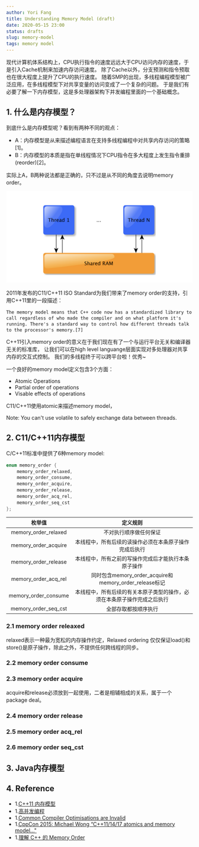 ```yaml
---
author: Yori Fang
title: Understanding Memory Model (draft)
date: 2020-05-15 23:00
status: drafts
slug: memory-model
tags: memory model
---
```


现代计算机体系结构上，CPU执行指令的速度远远大于CPU访问内存的速度，于是引入Cache机制来加速内存访问速度。
除了Cache以外，分支预测和指令预取也在很大程度上提升了CPU的执行速度。
随着SMP的出现，多线程编程模型被广泛应用，在多线程模型下对共享变量的访问变成了一个复杂的问题。
于是我们有必要了解一下内存模型，这是多处理器架构下并发编程里面的一个基础概念。

## 1. 什么是内存模型？

到底什么是内存模型呢？看到有两种不同的观点：

* A：内存模型是从来描述编程语言在支持多线程编程中对共享内存访问的策略[1]。
* B：内存模型的本质是指在单线程情况下CPU指令在多大程度上发生指令重排(reorder)[2]。

实际上A，B两种说法都是正确的，只不过是从不同的角度去说明memory order。

![memory model](../images/memory-model.png)

2011年发布的C11/C++11 ISO Standard为我们带来了memory order的支持，引用C++11里的一段描述：
```
The memory model means that C++ code now has a standardized library to call regardless of who made the compiler and on what platform it's running. There's a standard way to control how different threads talk to the processor's memory.[7]
```
C++11引入memory order的意义在于我们现在有了一个与运行平台无关和编译器无关的标准库，
让我们可以在high level languange层面实现对多处理器对共享内存的交互式控制。
我们的多线程终于可以跨平台啦！优秀~

一个良好的memory model定义包含3个方面：

* Atomic Operations
* Partial order of operations
* Visable effects of operations

C11/C++11使用atomic来描述memory model，

Note: You can't use volatile to safely exchange data between threads.

## 2. C11/C++11内存模型

C/C++11标准中提供了6种memory model:
```c++
enum memory_order {
    memory_order_relaxed,
    memory_order_consume,
    memory_order_acquire,
    memory_order_release,
    memory_order_acq_rel,
    memory_order_seq_cst
};
```

枚举值                |         定义规则   |
:-:                  |         :-:       | 
memory_order_relaxed | 不对执行顺序做任何保证 |
memory_order_acquire | 本线程中，所有后续的读操作必须在本条原子操作完成后执行 |
memory_order_release | 本线程中，所有之前的写操作完成后才能执行本条原子操作 |
memory_order_acq_rel | 同时包含memory_order_acquire和memory_order_release标记 |
memory_order_consume | 本线程中，所有后续的有关本原子类型的操作，必须在本条原子操作完成之后执行 |
memory_order_seq_cst | 全部存取都按顺序执行 |





### 2.1 memory order releaxed

relaxed表示一种最为宽松的内存操作约定，Relaxed ordering 仅仅保证load()和store()是原子操作，除此之外，不提供任何跨线程的同步。

### 2.2 memory order consume
### 2.3 memory order acquire

acquire和release必须放到一起使用，二者是相辅相成的关系，属于一个package deal。


### 2.4 memory order release
### 2.5 memory order acq_rel
### 2.6 memory order seq_cst


## 3. Java内存模型

## 4. Reference

* 1.[C++11 内存模型](https://wizardforcel.gitbooks.io/cpp-11-faq/26.html)
* 1.[高并发编程](https://zhuanlan.zhihu.com/p/48161056)
* 1.[Common Compiler Optimisations are Invalid](http://plv.mpi-sws.org/c11comp/popl15.pdf)
* 1.[CppCon 2015: Michael Wong “C++11/14/17 atomics and memory model..."](https://www.youtube.com/watch?v=DS2m7T6NKZQ)
* 1.[理解 C++ 的 Memory Order](http://senlinzhan.github.io/2017/12/04/cpp-memory-order/)